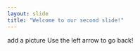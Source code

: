 ```yaml
---
layout: slide
title: "Welcome to our second slide!"
---
```

add a picture 
Use the left arrow to go back!
